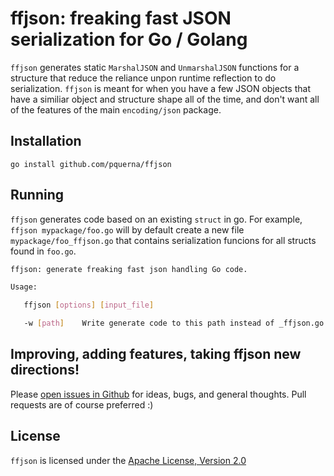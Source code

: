 # ffjson: freaking fast JSON serialization for Go / Golang

`ffjson` generates static `MarshalJSON` and `UnmarshalJSON` functions for a structure that reduce the reliance unpon runtime reflection to do serialization.  `ffjson` is meant for when you have a few JSON objects that have a similiar object and structure shape all of the time, and don't want all of the features of the main `encoding/json` package.

## Installation

    go install github.com/pquerna/ffjson

## Running

`ffjson` generates code based on an existing `struct` in go.  For example, `ffjson mypackage/foo.go` will by default create a new file `mypackage/foo_ffjson.go` that contains serialization funcions for all structs found in `foo.go`.

```sh
ffjson: generate freaking fast json handling Go code.

Usage:

   ffjson [options] [input_file]

   -w [path]  	Write generate code to this path instead of _ffjson.go.
 ```


## Improving, adding features, taking ffjson new directions!

Please [open issues in Github]() for ideas, bugs, and general thoughts.  Pull requests are of course preferred :)

## License

`ffjson` is licensed under the [Apache License, Version 2.0](./LICENSE)

